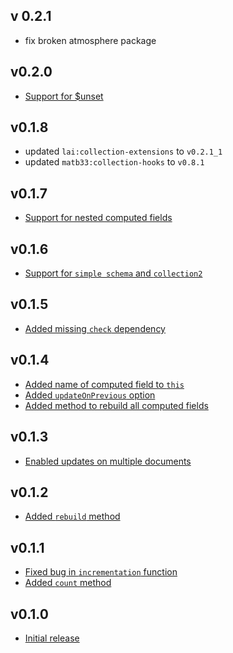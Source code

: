 ## v 0.2.1
  * fix broken atmosphere package

## v0.2.0
  * [Support for $unset](https://github.com/maximummeteor/computed-fields/commit/4efcaae4b0de501c4f213d0f4887c4e9d326a03b)

## v0.1.8
  * updated `lai:collection-extensions` to `v0.2.1_1`
  * updated `matb33:collection-hooks` to `v0.8.1`

## v0.1.7
  * [Support for nested computed fields](https://github.com/maximummeteor/computed-fields/commit/52fc7085855e14e9097a54950181e9520619672a)

## v0.1.6
  * [Support for `simple schema` and `collection2`](https://github.com/maximummeteor/computed-fields/commit/34469f2a523fab4bc4d2ccef49d46069db45f95d)

## v0.1.5
  * [Added missing `check` dependency](https://github.com/maximummeteor/computed-fields/commit/cf7d044f29bbf6958bdc9f44368ab56d09e132e9)

## v0.1.4
  * [Added name of computed field to `this`](https://github.com/maximummeteor/computed-fields/commit/99db4cd1d74231a7b36d51346fb0c13082a0d1a6)
  * [Added `updateOnPrevious` option](https://github.com/maximummeteor/computed-fields/commit/c4bb47dd4759983a7240d1cc9fd84b4847d8f945)
  * [Added method to rebuild all computed fields](https://github.com/maximummeteor/computed-fields/commit/84157cb86a1d5c71343d01fa15c54329642d9eef)

## v0.1.3
  * [Enabled updates on multiple documents](https://github.com/maximummeteor/computed-fields/commit/d607d2a32d079219c613b2067d05ad0415ecd98e)

## v0.1.2
  * [Added `rebuild` method](https://github.com/maximummeteor/computed-fields/commit/c366f80ddc49cb11d35a079fdb87047bfad97de4)

## v0.1.1
  * [Fixed bug in `incrementation` function](https://github.com/maximummeteor/computed-fields/commit/20318be48380c1880a1ba1f70e7bdcff092f723d)
  * [Added `count` method](https://github.com/maximummeteor/computed-fields/commit/0e2de54e953e5d84204936af859e14a1d1fa24e4)

## v0.1.0
  * [Initial release](https://github.com/maximummeteor/computed-fields/commit/deaa1bc55c68abbe9a1a749f258d6e3446eba96b)
